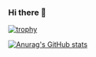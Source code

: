 ### Hi there 👋

[![trophy](https://github-profile-trophy.vercel.app/?username=gbonjean)](https://github.com/ryo-ma/github-profile-trophy)

[![Anurag's GitHub stats](https://github-readme-stats.vercel.app/api?username=gbonjean)](https://github.com/anuraghazra/github-readme-stats)

<!--
**gbonjean/gbonjean** is a ✨ _special_ ✨ repository because its `README.md` (this file) appears on your GitHub profile.

Here are some ideas to get you started:

- 🔭 I’m currently working on ...
- 🌱 I’m currently learning ...
- 👯 I’m looking to collaborate on ...
- 🤔 I’m looking for help with ...
- 💬 Ask me about ...
- 📫 How to reach me: ...
- 😄 Pronouns: ...
- ⚡ Fun fact: ...
-->
